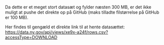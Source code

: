 Da dette er et meget stort datasæt og fylder næsten 300 MB, er det ikke muligt at pushe det direkte op på GitHub (maks tilladte filstørrelse på GitHub er 100 MB).

Her findes til gengæld et direkte link til at hente datasættet: https://data.ny.gov/api/views/xe9x-a24f/rows.csv?accessType=DOWNLOAD

